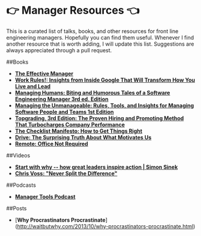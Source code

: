 # :point_right: **Manager Resources** :point_left: 
This is a curated list of talks, books, and other resources for front line engineering managers. Hopefully you can find them useful. Whenever I find another resource that is worth adding, I will update this list. Suggestions are always appreciated through a pull request.

##Books

* [**The Effective Manager**](https://www.amazon.com/Effective-Manager-Mark-Horstman/dp/1119244609/ref=sr_1_1?s=books&ie=UTF8&qid=1474465865&sr=1-1&keywords=manager+tools)
* [**Work Rules!: Insights from Inside Google That Will Transform How You Live and Lead**](https://www.amazon.com/Work-Rules-Insights-Inside-Transform/dp/1455554790/ref=sr_1_1?s=books&ie=UTF8&qid=1474466214&sr=1-1&keywords=google+management)
* [**Managing Humans: Biting and Humorous Tales of a Software Engineering Manager 3rd ed. Edition**](https://www.amazon.com/Managing-Humans-Humorous-Software-Engineering/dp/1484221575/ref=sr_1_1?s=books&ie=UTF8&qid=1474465915&sr=1-1&keywords=managing+humans)
* [**Managing the Unmanageable: Rules, Tools, and Insights for Managing Software People and Teams 1st Edition**](https://www.amazon.com/Managing-Unmanageable-Insights-Software-People/dp/032182203X/ref=sr_1_1?s=books&ie=UTF8&qid=1474465952&sr=1-1&keywords=managing+the+unmanageable)
* [**Topgrading, 3rd Edition: The Proven Hiring and Promoting Method That Turbocharges Company Performance**](https://www.amazon.com/Topgrading-3rd-Promoting-Turbocharges-Performance/dp/1591845262/ref=sr_1_1?s=books&ie=UTF8&qid=1474466051&sr=1-1&keywords=topgrading)
* [**The Checklist Manifesto: How to Get Things Right**](https://www.amazon.com/Checklist-Manifesto-How-Things-Right/dp/0312430000/ref=sr_1_1?s=books&ie=UTF8&qid=1474466852&sr=1-1&keywords=the+checklist+manifesto)
* [**Drive: The Surprising Truth About What Motivates Us**](https://www.amazon.com/Drive-Surprising-Truth-About-Motivates/dp/1594484805/ref=sr_1_1?s=books&ie=UTF8&qid=1474467169&sr=1-1&keywords=drive+the+surprising+truth+about+what+motivates+us)
* [**Remote: Office Not Required**](https://www.amazon.com/Remote-Office-Required-Jason-Fried/dp/0804137501/ref=sr_1_1?ie=UTF8&qid=1474469559&sr=8-1&keywords=remote+jason+fried)

##Videos

* [**Start with why -- how great leaders inspire action | Simon Sinek**](https://youtu.be/u4ZoJKF_VuA)
* [**Chris Voss: "Never Split the Difference"**](https://www.youtube.com/watch?v=guZa7mQV1l0)

##Podcasts

* [**Manager Tools Podcast**](https://www.manager-tools.com/podcasts)

##Posts

* [**Why Procrastinators Procrastinate**] (http://waitbutwhy.com/2013/10/why-procrastinators-procrastinate.html)
